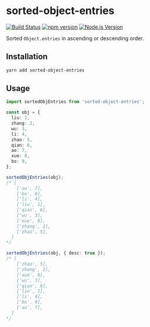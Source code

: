 # sorted-object-entries

[![Build Status](https://github.com/mgenware/sorted-object-entries/workflows/Build/badge.svg)](https://github.com/mgenware/sorted-object-entries/actions)
[![npm version](https://img.shields.io/npm/v/sorted-object-entries.svg?style=flat-square)](https://npmjs.com/package/sorted-object-entries)
[![Node.js Version](http://img.shields.io/node/v/sorted-object-entries.svg?style=flat-square)](https://nodejs.org/en/)

Sorted `Object.entries` in ascending or descending order.

## Installation

```sh
yarn add sorted-object-entries
```

## Usage

```ts
import sortedObjEntries from 'sorted-object-entries';

const obj = {
  liu: 1,
  zhang: 2,
  wu: 3,
  li: 4,
  zhao: 5,
  qian: 6,
  ao: 7,
  xue: 8,
  bo: 9,
};

sortedObjEntries(obj);
/* [
    ['ao', 7],
    ['bo', 9],
    ['li', 4],
    ['liu', 1],
    ['qian', 6],
    ['wu', 3],
    ['xue', 8],
    ['zhang', 2],
    ['zhao', 5],
  ]
*/

sortedObjEntries(obj, { desc: true });
/* [
    ['zhao', 5],
    ['zhang', 2],
    ['xue', 8],
    ['wu', 3],
    ['qian', 6],
    ['liu', 1],
    ['li', 4],
    ['bo', 9],
    ['ao', 7],
  ]
*/
```
